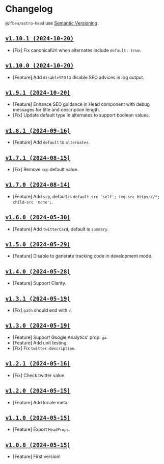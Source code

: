 # Changelog

`@zfben/astro-head` use [Semantic Versioning](https://semver.org/).

## [`v1.10.1 (2024-10-20)`](https://github.com/zfben/astro-head/compare/v1.10.0...v1.10.1)

- [Fix] Fix canonicalUrl when alternates include `default: true`.

## [`v1.10.0 (2024-10-20)`](https://github.com/zfben/astro-head/compare/v1.9.1...v1.10.0)

- [Feature] Add `disableSEO` to disable SEO advices in log output.

## [`v1.9.1 (2024-10-20)`](https://github.com/zfben/astro-head/compare/v1.8.1...v1.9.1)

- [Feature] Enhance SEO guidance in Head component with debug messages for title and description length.
- [Fix] Update default type in alternates to support boolean values.

## [`v1.8.1 (2024-09-16)`](https://github.com/zfben/astro-head/compare/v1.7.1...v1.8.1)

- [Feature] Add `default` to `alternates`.

## [`v1.7.1 (2024-08-15)`](https://github.com/zfben/astro-head/compare/v1.7.0...v1.7.1)

- [Fix] Remove `scp` default value.

## [`v1.7.0 (2024-08-14)`](https://github.com/zfben/astro-head/compare/v1.6.0...v1.7.0)

- [Feature] Add `scp`, default is `default-src 'self'; img-src https://*; child-src 'none';`.

## [`v1.6.0 (2024-05-30)`](https://github.com/zfben/astro-head/compare/v1.5.0...v1.6.0)

- [Feature] Add `twitterCard`, default is `summary`.

## [`v1.5.0 (2024-05-29)`](https://github.com/zfben/astro-head/compare/v1.4.0...v1.5.0)

- [Feature] Disable to generate tracking code in development mode.

## [`v1.4.0 (2024-05-28)`](https://github.com/zfben/astro-head/compare/v1.3.1...v1.4.0)

- [Feature] Support Clarity.

## [`v1.3.1 (2024-05-19)`](https://github.com/zfben/astro-head/compare/v1.3.0...v1.3.1)

- [Fix] `path` should end with `/`.

## [`v1.3.0 (2024-05-19)`](https://github.com/zfben/astro-head/compare/v1.2.1...v1.3.0)

- [Feature] Support Google Analytics' prop: `ga`.
- [Feature] Add unit testing.
- [Fix] Fix `twitter:description`.

## [`v1.2.1 (2024-05-16)`](https://github.com/zfben/astro-head/compare/v1.2.0...v1.2.1)

- [Fix] Check twitter value.

## [`v1.2.0 (2024-05-15)`](https://github.com/zfben/astro-head/compare/v1.1.0...v1.2.0)

- [Feature] Add locale meta.

## [`v1.1.0 (2024-05-15)`](https://github.com/zfben/astro-head/compare/v1.0.0...v1.1.0)

- [Feature] Export `HeadProps`.

## [`v1.0.0 (2024-05-15)`](https://github.com/zfben/astro-head/compare/v0.0.0...v1.0.0)

- [Feature] First version!
